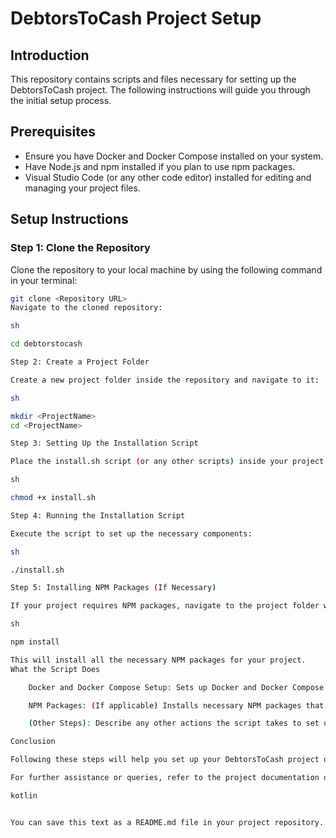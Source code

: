 # DebtorsToCash Project Setup

## Introduction

This repository contains scripts and files necessary for setting up the DebtorsToCash project. The following instructions will guide you through the initial setup process.

## Prerequisites

- Ensure you have Docker and Docker Compose installed on your system.
- Have Node.js and npm installed if you plan to use npm packages.
- Visual Studio Code (or any other code editor) installed for editing and managing your project files.

## Setup Instructions

### Step 1: Clone the Repository

Clone the repository to your local machine by using the following command in your terminal:

```sh
git clone <Repository URL>
Navigate to the cloned repository:

sh

cd debtorstocash

Step 2: Create a Project Folder

Create a new project folder inside the repository and navigate to it:

sh

mkdir <ProjectName>
cd <ProjectName>

Step 3: Setting Up the Installation Script

Place the install.sh script (or any other scripts) inside your project folder. Then, give it the necessary permissions to be executable:

sh

chmod +x install.sh

Step 4: Running the Installation Script

Execute the script to set up the necessary components:

sh

./install.sh

Step 5: Installing NPM Packages (If Necessary)

If your project requires NPM packages, navigate to the project folder where package.json is located and run:

sh

npm install

This will install all the necessary NPM packages for your project.
What the Script Does

    Docker and Docker Compose Setup: Sets up Docker and Docker Compose to help you manage and deploy your application in containers.

    NPM Packages: (If applicable) Installs necessary NPM packages that are specified in the package.json file.

    (Other Steps): Describe any other actions the script takes to set up your project.

Conclusion

Following these steps will help you set up your DebtorsToCash project quickly and efficiently. Remember to replace <Repository URL> and <ProjectName> with your actual repository URL and desired project name, respectively.

For further assistance or queries, refer to the project documentation or contact the support team.

kotlin


You can save this text as a README.md file in your project repository. This file outlines all the essential steps to setup and understand what the installation script does. Adjust the "What the Script Does" section as necessary to match the actual functions of your script.

